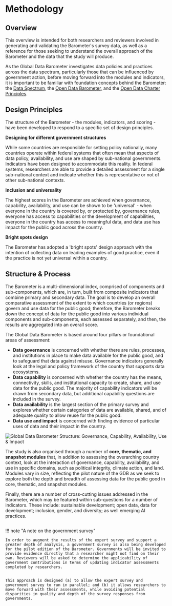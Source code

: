 # Methodology


## Overview[](http://handbook.globaldatabarometer.org/methodology)

This overview is intended for both researchers and reviewers involved in generating and validating the Barometer's survey data, as well as a reference for those seeking to understand the overall approach of the Barometer and the data that the study will produce. 

As the Global Data Barometer investigates data policies and practices across the data spectrum, particularly those that can be influenced by government action, before moving forward into the modules and indicators, it is important to be familiar with foundation concepts behind the Barometer: the [Data Spectrum](https://theodi.org/about-the-odi/the-data-spectrum/), the [Open Data Barometer,](https://opendatabarometer.org/) and the [Open Data Charter Principles](https://opendatacharter.net/principles/).


## Design Principles[](http://handbook.globaldatabarometer.org/guidance/structure/#design-principles)

The structure of the Barometer - the modules, indicators, and scoring - have been developed to respond to a specific set of design principles.

**Designing for different government structures**

While some countries are responsible for setting policy nationally, many countries operate within federal systems that often mean that aspects of data policy, availability, and use are shaped by sub-national governments. Indicators have been designed to accommodate this reality. In federal systems, researchers are able to provide a detailed assessment for a single sub-national context and indicate whether this is representative or not of other sub-national contexts.

**Inclusion and universality**

The highest scores in the Barometer are achieved when governance, capability, availability, and use can be shown to be 'universal' - when everyone in the country is covered by, or protected by, governance rules, everyone has access to capabilities or the development of capabilities, everyone in the country has access to meaningful data, and data use has impact for the public good across the country.

**Bright spots design**

The Barometer has adopted a 'bright spots' design approach with the intention of collecting data on leading examples of good practice, even if the practice is not yet universal within a country.

## Structure & Process[](http://handbook.globaldatabarometer.org/guidance/structure/#section-1-barometer-structure-research-process)

The Barometer is a multi-dimensional index, comprised of components and sub-components, which are, in turn, built from composite indicators that combine primary and secondary data. The goal is to develop an overall comparative assessment of the extent to which countries (or regions) govern and use data for the public good; therefore, the Barometer breaks down the concept of data for the public good into various individual components and sub-components, each assessed separately, and then, the results are aggregated into an overall score.

The Global Data Barometer is based around four pillars or foundational areas of assessment:



*   **Data governance** is concerned with whether there are rules, processes, and institutions in place to make data available for the public good, and to safeguard that data against misuse. Governance indicators generally look at the legal and policy framework of the country that supports data ecosystems.
*   **Data capability** is concerned with whether the country has the means, connectivity, skills, and institutional capacity to create, share, and use data for the public good. The majority of capability indicators will be drawn from secondary data, but additional capability questions are included in the survey.
*   **Data availability** is the largest section of the primary survey and explores whether certain categories of data are available, shared, and of adequate quality to allow reuse for the public good.
*   **Data use and impact** is concerned with finding evidence of particular uses of data and their impact in the country.




![Global Data Barometer Structure: Governance, Capability, Availability, Use & Impact](https://globaldatabarometer.org/wp-content/uploads/2020/12/gdb-infographic.png)


The study is also organised through a number of **core, thematic, and snapshot modules** that, in addition to assessing the overarching country context, look at the interaction of governance, capability, availability, and use in specific domains, such as political integrity, climate action, and land. Modules vary in size, reflecting the pilot nature of the GDB as we seek to explore both the depth and breadth of assessing data for the public good in core, thematic, and snapshot modules.

Finally, there are a number of cross-cutting issues addressed in the Barometer, which may be featured within sub-questions for a number of indicators. These include: sustainable development; open data, data for development; inclusion, gender, and diversity; as well emerging AI practices.


## 


!!! note "A note on the government survey" 

	In order to augment the results of the expert survey and support a greater depth of analysis, a government survey is also being developed for the pilot edition of the Barometer. Governments will be invited to provide evidence directly that a researcher might not find on their own. Reviewers will be asked to determine the applicability of government contributions in terms of updating indicator assessments completed by researchers.
 

	This approach is designed (a) to allow the expert survey and government survey to run in parallel; and (b) it allows researchers to move forward with their assessments, while avoiding potential disparities in quality and depth of the survey responses from governments. 

